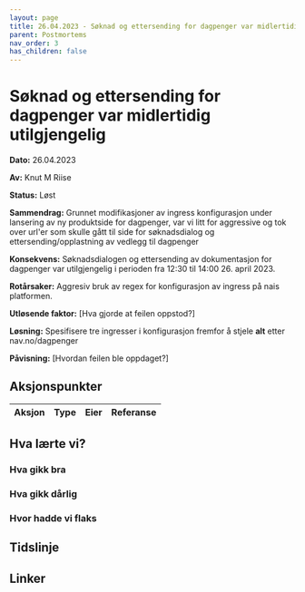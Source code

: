 ```yaml
---
layout: page
title: 26.04.2023 - Søknad og ettersending for dagpenger var midlertidig utilgjengelig
parent: Postmortems
nav_order: 3
has_children: false
---
```


# Søknad og ettersending for dagpenger var midlertidig utilgjengelig

**Dato:** 26.04.2023

**Av:** Knut M Riise

**Status:** Løst

**Sammendrag:** 
Grunnet modifikasjoner av ingress konfigurasjon under lansering av ny produktside for dagpenger, 
var vi litt for aggressive og tok over url'er som skulle gått til side for 
søknadsdialog og ettersending/opplastning av vedlegg til dagpenger

**Konsekvens:** 
Søknadsdialogen og ettersending av dokumentasjon for dagpenger var utilgjengelig i perioden fra 12:30 til 14:00 26. april 2023.

**Rotårsaker:**
Aggresiv bruk av regex for konfigurasjon av ingress på nais platformen.

**Utløsende faktor:** [Hva gjorde at feilen oppstod?]

**Løsning:** Spesifisere tre ingresser i konfigurasjon fremfor å stjele **alt** etter nav.no/dagpenger

**Påvisning:** [Hvordan feilen ble oppdaget?]

## Aksjonspunkter

| Aksjon | Type | Eier | Referanse |
| ------ | ---- | ---- | --- |

## Hva lærte vi?

### Hva gikk bra

### Hva gikk dårlig

### Hvor hadde vi flaks

## Tidslinje

## Linker